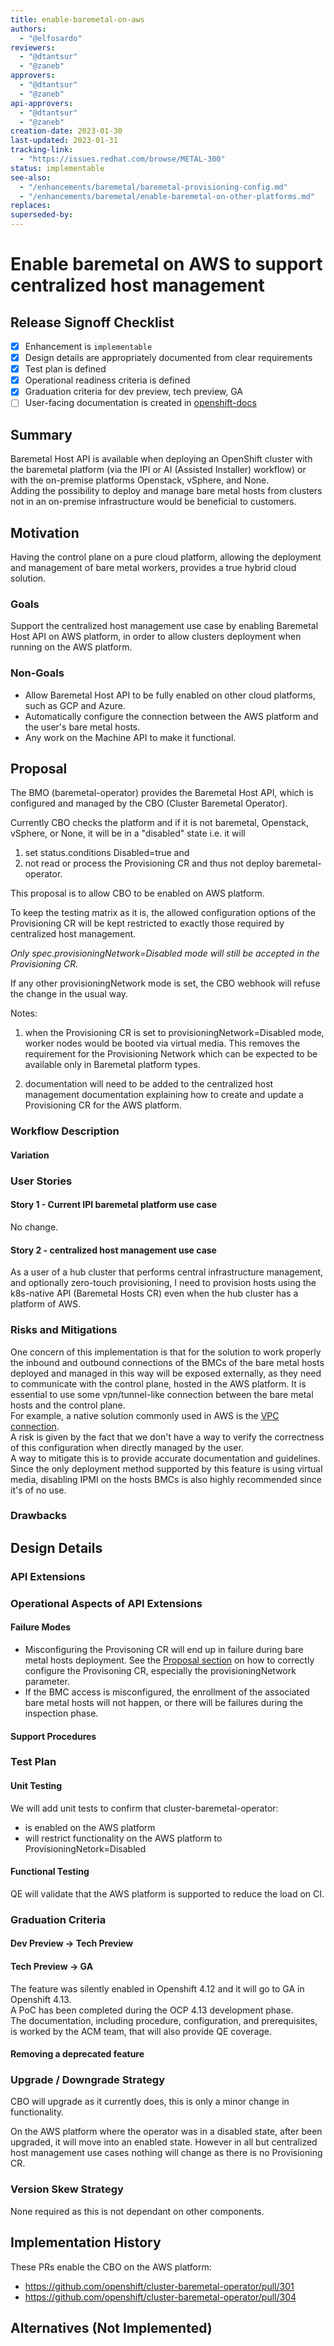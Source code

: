 ```yaml
---
title: enable-baremetal-on-aws
authors:
  - "@elfosardo"
reviewers:
  - "@dtantsur"
  - "@zaneb"
approvers:
  - "@dtantsur"
  - "@zaneb"
api-approvers:
  - "@dtantsur"
  - "@zaneb"
creation-date: 2023-01-30
last-updated: 2023-01-31
tracking-link: 
  - "https://issues.redhat.com/browse/METAL-300"
status: implementable
see-also:
  - "/enhancements/baremetal/baremetal-provisioning-config.md"
  - "/enhancements/baremetal/enable-baremetal-on-other-platforms.md"
replaces:
superseded-by:
---
```


# Enable baremetal on AWS to support centralized host management

## Release Signoff Checklist

- [x] Enhancement is `implementable`
- [x] Design details are appropriately documented from clear requirements
- [x] Test plan is defined
- [x] Operational readiness criteria is defined
- [x] Graduation criteria for dev preview, tech preview, GA
- [ ] User-facing documentation is created in [openshift-docs](https://github.com/openshift/openshift-docs/)

## Summary

Baremetal Host API is available when deploying an OpenShift cluster with the baremetal platform (via the IPI or AI (Assisted Installer) workflow) or with the on-premise platforms Openstack, vSphere, and None.  
Adding the possibility to deploy and manage bare metal hosts from clusters not in an on-premise infrastructure would be beneficial to customers.

## Motivation

Having the control plane on a pure cloud platform, allowing the deployment and management of bare metal workers, provides a true hybrid cloud solution.

### Goals

Support the centralized host management use case by enabling Baremetal Host API on AWS platform, in order to allow clusters deployment when running on the AWS platform.

### Non-Goals

* Allow Baremetal Host API to be fully enabled on other cloud platforms, such as GCP and Azure.
* Automatically configure the connection between the AWS platform and the user's bare metal hosts.
* Any work on the Machine API to make it functional.

## Proposal

The BMO (baremetal-operator) provides the Baremetal Host API, which is configured and managed by the CBO (Cluster Baremetal Operator).

Currently CBO checks the platform and if it is not baremetal, Openstack, vSphere, or None, it will be in a "disabled" state i.e. it will
1. set status.conditions Disabled=true and
2. not read or process the Provisioning CR and thus not deploy baremetal-operator.

This proposal is to allow CBO to be enabled on AWS platform.

To keep the testing matrix as it is, the allowed configuration options
of the Provisioning CR will be kept restricted to exactly those required by centralized host management.

*Only spec.provisioningNetwork=Disabled mode will still be accepted in the Provisioning CR.*

If any other provisioningNetwork mode is set, the CBO webhook will refuse the change in the usual way.

Notes:

1. when the Provisioning CR is set to provisioningNetwork=Disabled mode, worker nodes would be booted via virtual media. This removes the requirement for the Provisioning Network which can be expected to be available only in Baremetal platform types.

2. documentation will need to be added to the centralized host management documentation explaining how to create and update a Provisioning CR for the AWS platform.

### Workflow Description

#### Variation

### User Stories

#### Story 1 - Current IPI baremetal platform use case

No change.

#### Story 2 - centralized host management use case

As a user of a hub cluster that performs central infrastructure management, and optionally zero-touch provisioning, I need to provision hosts using the k8s-native API (Baremetal Hosts CR) even when the hub cluster has a platform of AWS.

### Risks and Mitigations

One concern of this implementation is that for the solution to work properly the inbound and outbound connections of the BMCs of the bare metal hosts deployed and managed in this way will be exposed externally, as they need to communicate with the control plane, hosted in the AWS platform.
It is essential to use some vpn/tunnel-like connection between the bare metal hosts and the control plane.  
For example, a native solution commonly used in AWS is the [VPC connection](https://docs.aws.amazon.com/vpc/latest/userguide/what-is-amazon-vpc.html).  
A risk is given by the fact that we don't have a way to verify the correctness of this configuration when directly managed by the user.  
A way to mitigate this is to provide accurate documentation and guidelines.
Since the only deployment method supported by this feature is using virtual media, disabling IPMI on the hosts BMCs is also highly recommended since it's of no use.

### Drawbacks

## Design Details

### API Extensions

### Operational Aspects of API Extensions

#### Failure Modes

* Misconfiguring the Provisoning CR will end up in failure during bare metal hosts deployment. See the [Proposal section](#Proposal) on how to correctly configure the Provisoning CR, especially the provisioningNetwork parameter.
* If the BMC access is misconfigured, the enrollment of the associated bare metal hosts will not happen, or there will be failures during the inspection phase.

#### Support Procedures

### Test Plan

#### Unit Testing

We will add unit tests to confirm that cluster-baremetal-operator:
* is enabled on the AWS platform
* will restrict functionality on the AWS platform to ProvisioningNetork=Disabled

#### Functional Testing

QE will validate that the AWS platform is supported to reduce the load on CI.

### Graduation Criteria

#### Dev Preview -> Tech Preview

#### Tech Preview -> GA

The feature was silently enabled in Openshift 4.12 and it will go to GA in Openshift 4.13.  
A PoC has been completed during the OCP 4.13 development phase.  
The documentation, including procedure, configuration, and prerequisites, is worked by the ACM team, that will also provide QE coverage.

#### Removing a deprecated feature

### Upgrade / Downgrade Strategy

CBO will upgrade as it currently does, this is only a minor change in functionality.

On the AWS platform where the operator was in a disabled state, after been upgraded, it will move into an enabled state. However in all but centralized host management use cases nothing will change as there is no Provisioning CR.

### Version Skew Strategy

None required as this is not dependant on other components.

## Implementation History

These PRs enable the CBO on the AWS platform:
* https://github.com/openshift/cluster-baremetal-operator/pull/301
* https://github.com/openshift/cluster-baremetal-operator/pull/304

## Alternatives (Not Implemented)
